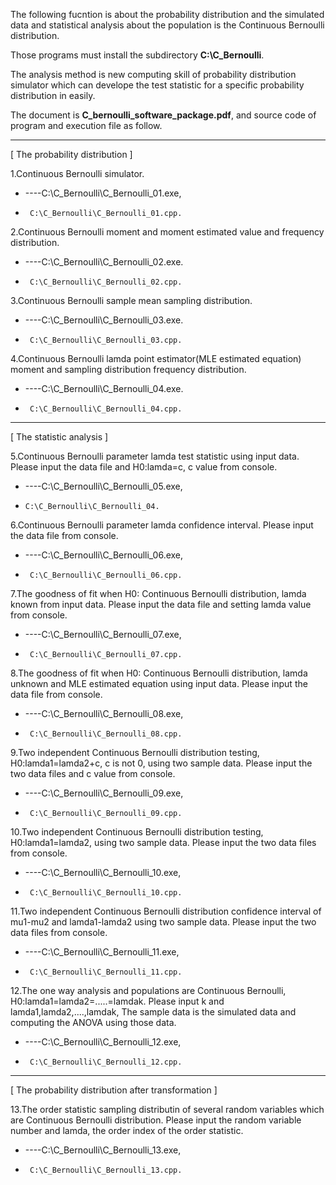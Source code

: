 The following fucntion is about the probability distribution and the simulated data and statistical analysis about the population is the Continuous Bernoulli distribution.

Those programs must install the subdirectory **C:\C_Bernoulli**.

The analysis method is new computing skill of probability distribution simulator which can develope the test statistic for a specific probability distribution in easily.

The document is **C_bernoulli_software_package.pdf**, and source code of program and execution file as follow.

*****

[ The probability distribution ]

1.Continuous Bernoulli simulator.
* ----C:\C_Bernoulli\C_Bernoulli_01.exe, 
*      C:\C_Bernoulli\C_Bernoulli_01.cpp.

2.Continuous Bernoulli moment and moment estimated value and frequency distribution.
*  ----C:\C_Bernoulli\C_Bernoulli_02.exe.
*      C:\C_Bernoulli\C_Bernoulli_02.cpp.

3.Continuous Bernoulli sample mean sampling distribution.
* ----C:\C_Bernoulli\C_Bernoulli_03.exe.
*      C:\C_Bernoulli\C_Bernoulli_03.cpp.

4.Continuous Bernoulli lamda point estimator(MLE estimated equation) moment and sampling distribution frequency distribution.
*  ----C:\C_Bernoulli\C_Bernoulli_04.exe.
*      C:\C_Bernoulli\C_Bernoulli_04.cpp.

*****

[ The statistic analysis ]

5.Continuous Bernoulli parameter lamda test statistic using input data.
  Please input the data file and H0:lamda=c, c value from console.
 * ----C:\C_Bernoulli\C_Bernoulli_05.exe,
 *     C:\C_Bernoulli\C_Bernoulli_04.

6.Continuous Bernoulli parameter lamda confidence interval.
  Please input the data file from console.
*  ----C:\C_Bernoulli\C_Bernoulli_06.exe,
*      C:\C_Bernoulli\C_Bernoulli_06.cpp.

7.The goodness of fit when H0: Continuous Bernoulli distribution, lamda known from input data.
  Please input the data file and setting lamda value from console.
*  ----C:\C_Bernoulli\C_Bernoulli_07.exe,
*      C:\C_Bernoulli\C_Bernoulli_07.cpp.

8.The goodness of fit when H0: Continuous Bernoulli distribution, lamda unknown and MLE estimated equation using input data.
  Please input the data file from console.
*  ----C:\C_Bernoulli\C_Bernoulli_08.exe,
*      C:\C_Bernoulli\C_Bernoulli_08.cpp.

9.Two independent Continuous Bernoulli distribution testing, H0:lamda1=lamda2+c, c is not 0, using two sample data.
  Please input the two data files and c value from console.
*  ----C:\C_Bernoulli\C_Bernoulli_09.exe,
*      C:\C_Bernoulli\C_Bernoulli_09.cpp.

10.Two independent Continuous Bernoulli distribution testing, H0:lamda1=lamda2, using two sample data.
  Please input the two data files from console.
*  ----C:\C_Bernoulli\C_Bernoulli_10.exe,
*      C:\C_Bernoulli\C_Bernoulli_10.cpp.

11.Two independent Continuous Bernoulli distribution confidence interval of mu1-mu2 and lamda1-lamda2 using two sample data.
  Please input the two data files from console.
*  ----C:\C_Bernoulli\C_Bernoulli_11.exe,
*      C:\C_Bernoulli\C_Bernoulli_11.cpp.

12.The one way analysis and populations are Continuous Bernoulli, H0:lamda1=lamda2=.....=lamdak. 
  Please input k and lamda1,lamda2,....,lamdak,
  The sample data is the simulated data and computing the ANOVA using those data.
*  ----C:\C_Bernoulli\C_Bernoulli_12.exe,
*      C:\C_Bernoulli\C_Bernoulli_12.cpp.

*****

[ The probability distribution after transformation ]

13.The order statistic sampling distributin of several random variables which are Continuous Bernoulli distribution.
   Please input the random variable number and lamda, the order index of the order statistic.
* ----C:\C_Bernoulli\C_Bernoulli_13.exe,
*      C:\C_Bernoulli\C_Bernoulli_13.cpp.
